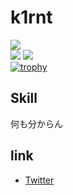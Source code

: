# k1rnt

![](https://komarev.com/ghpvc/?username=k1rnt)  
![](https://github-readme-stats.vercel.app/api?username=k1rnt&show_icons=true&theme=dark&count_private=true&line_height=40)
![](https://github-readme-stats.vercel.app/api/top-langs/?username=k1rnt&theme=dark)  
[![trophy](https://github-profile-trophy.vercel.app/?username=k1rnt&theme=onedark&column=-1)](https://github.com/ryo-ma/github-profile-trophy)
## Skill
何も分からん

## link
- [Twitter](https://twitter.com/k1rnt)
